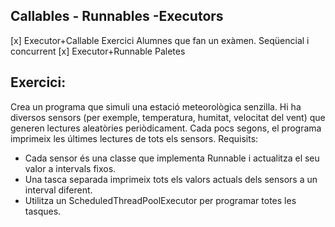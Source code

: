 ## Callables - Runnables -Executors

[x] Executor+Callable Exercici Alumnes que fan un exàmen. Seqüencial i concurrent
[x] Executor+Runnable Paletes

## Exercici:
Crea un programa que simuli una estació meteorològica senzilla. Hi ha diversos sensors (per exemple, temperatura, humitat, velocitat del vent) que generen lectures aleatòries periòdicament. Cada pocs segons, el programa imprimeix les últimes lectures de tots els sensors.
Requisits:  
 - Cada sensor és una classe que implementa Runnable i actualitza el seu valor a intervals fixos.
 - Una tasca separada imprimeix tots els valors actuals dels sensors a un interval diferent.
 - Utilitza un ScheduledThreadPoolExecutor per programar totes les tasques.

